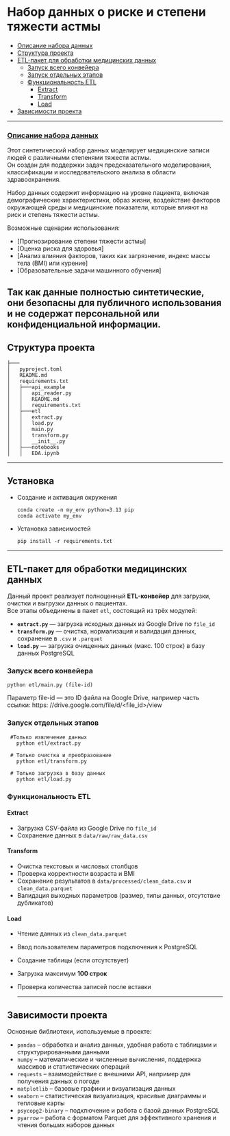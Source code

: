 # Набор данных о риске и степени тяжести астмы


- [Описание набора данных](#описание-набора-данных)
- [Структура проекта](#Структура-проекта)
- [ETL-пакет для обработки медицинских данных](#etl-пакет-для-обработки-медицинских-данных)
  - [ Запуск всего конвейера](#-запуск-всего-конвейера)
  - [ Запуск отдельных этапов](#-запуск-отдельных-этапов)
  - [ Функциональность ETL](#-функциональность-etl)
    - [ Extract](#-extract)
    - [ Transform](#-transform)
    - [ Load](#-load)
- [ Зависимости проекта](#️-зависимости-проекта)




---

### [Описание набора данных](https://drive.google.com/file/d/1e_B0JuGIwMeVWKbchUdzw8xcAkh0hPbX/view?usp=drive_link)

Этот синтетический набор данных моделирует медицинские записи людей с различными степенями тяжести астмы.  
Он создан для поддержки задач предсказательного моделирования, классификации и исследовательского анализа в области здравоохранения.

Набор данных содержит информацию на уровне пациента, включая демографические характеристики, образ жизни, воздействие факторов окружающей среды и медицинские показатели, которые влияют на риск и степень тяжести астмы.

Возможные сценарии использования:

- [Прогнозирование степени тяжести астмы]  
- [Оценка риска для здоровья]  
- [Анализ влияния факторов, таких как загрязнение, индекс массы тела (BMI) или курение]  
- [Образовательные задачи машинного обучения]

Так как данные полностью синтетические, они безопасны для публичного использования и не содержат персональной или конфиденциальной информации.
---
##  Структура проекта

```
├───
│   pyproject.toml
│   README.md
│   requirements.txt
│   ├───api_example
│   │   api_reader.py
│   │   README.md
│   │   requirements.txt
│   ├───etl
│   │   extract.py
│   │   load.py
│   │   main.py
│   │   transform.py
│   │   __init__.py
│   ├───notebooks
│   │   EDA.ipynb
```        
---
## Установка 
   - Создание и активация окружения
     ```
     conda create -n my_env python=3.13 pip
     conda activate my_env
     ```
  - Установка зависимостей 
     ```
     pip install -r requirements.txt
     ```
---

##  ETL-пакет для обработки медицинских данных

Данный проект реализует полноценный **ETL-конвейер** для загрузки, очистки и выгрузки данных о пациентах.  
Все этапы объединены в пакет `etl`, состоящий из трёх модулей:

- **`extract.py`** — загрузка исходных данных из Google Drive по `file_id`  
- **`transform.py`** — очистка, нормализация и валидация данных, сохранение в `.csv` и `.parquet`  
- **`load.py`** — загрузка очищенных данных (макс. 100 строк) в базу данных PostgreSQL  



###  Запуск всего конвейера


```
python etl/main.py (file-id)
```
Параметр file-id — это ID файла на Google Drive, например часть ссылки: https: //drive.google.com/file/d/<file_id>/view


###  Запуск отдельных этапов
```
 #Только извлечение данных
   python etl/extract.py 

 # Только очистка и преобразование
   python etl/transform.py  

 # Только загрузка в базу данных
   python etl/load.py
```
###  Функциональность ETL

####  Extract  
- Загрузка CSV-файла из Google Drive по `file_id`  
- Сохранение данных в `data/raw/raw_data.csv`  

####  Transform  
- Очистка текстовых и числовых столбцов  
- Проверка корректности возраста и BMI  
- Сохранение результатов в `data/processed/clean_data.csv` и `clean_data.parquet`  
- Валидация выходных параметров (размер, типы данных, отсутствие дубликатов)  

####  Load  
- Чтение данных из `clean_data.parquet`  
- Ввод пользователем параметров подключения к PostgreSQL  
- Создание таблицы (если отсутствует)  
- Загрузка максимум **100 строк**  
- Проверка количества записей после вставки  

  ---
##  Зависимости проекта

Основные библиотеки, используемые в проекте:

- `pandas` – обработка и анализ данных, удобная работа с таблицами и структурированными данными  
- `numpy` – математические и численные вычисления, поддержка массивов и статистических операций  
- `requests` – взаимодействие с внешними API, например для получения данных о погоде  
- `matplotlib` – базовые графики и визуализация данных  
- `seaborn` – статистическая визуализация, красивые диаграммы и тепловые карты  
- `psycopg2-binary` – подключение и работа с базой данных PostgreSQL  
- `pyarrow` – работа с форматом Parquet для эффективного хранения и чтения больших наборов данных  







